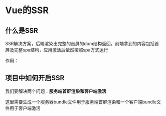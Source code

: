 # Vue的SSR

## 什么是SSR
SSR解决方案，后端渲染出完整的首屏的dom结构返回，前端拿到的内容包括首屏及完整spa结构，应用激活后依然按照spa方式运行

作用：


## 项目中如何开启SSR
我们要解决两个问题：**服务端首屏渲染和客户端激活**

这里需要生成一个服务器bundle文件用于服务端首屏渲染和一个客户端bundle文件用于客户端激活
